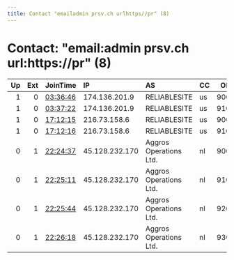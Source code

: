 ```yaml
---
title: Contact "emailadmin prsv.ch urlhttps//pr" (8)
---
```


# Contact: "email:admin prsv.ch url:https://pr" (8)

|   Up |   Ext | JoinTime                                                                                              | IP             | AS                     | CC   |   ORp |   Dirp | OS    | Version   | Nickname   |   eFamMembers |
|-----:|------:|:------------------------------------------------------------------------------------------------------|:---------------|:-----------------------|:-----|------:|-------:|:------|:----------|:-----------|--------------:|
|    1 |     0 | [03:36:46](https://nusenu.github.io/OrNetStats/w/relay/96D46EC1995A16417258EA811FF6217754741B3B.html) | 174.136.201.9  | RELIABLESITE           | us   |  9000 |      0 | Linux | 0.4.7.13  | prsv       |           103 |
|    1 |     0 | [03:37:22](https://nusenu.github.io/OrNetStats/w/relay/19230CFFD6132C3032AA814AE9ABDCFE33A2D4DD.html) | 174.136.201.9  | RELIABLESITE           | us   |  9100 |      0 | Linux | 0.4.7.13  | prsv       |           103 |
|    1 |     0 | [17:12:15](https://nusenu.github.io/OrNetStats/w/relay/60835114B2D82C8FF1BE3F856850B08F58D41F1F.html) | 216.73.158.6   | RELIABLESITE           | us   |  9000 |      0 | Linux | 0.4.7.13  | prsv       |           103 |
|    1 |     0 | [17:12:16](https://nusenu.github.io/OrNetStats/w/relay/76CFC1A93549460D2818DC93B7BFB1A7DB769FA0.html) | 216.73.158.6   | RELIABLESITE           | us   |  9100 |      0 | Linux | 0.4.7.13  | prsv       |           103 |
|    0 |     1 | [22:24:37](https://nusenu.github.io/OrNetStats/w/relay/061CDBB0B8057408BCBC28D00D6016B42A610A24.html) | 45.128.232.170 | Aggros Operations Ltd. | nl   |  9000 |      0 | Linux | 0.4.7.13  | prsv       |            96 |
|    0 |     1 | [22:25:11](https://nusenu.github.io/OrNetStats/w/relay/DCD6D21DEC55E251C04CE704718184FC4CACB1EB.html) | 45.128.232.170 | Aggros Operations Ltd. | nl   |  9100 |      0 | Linux | 0.4.7.13  | prsv       |            96 |
|    0 |     1 | [22:25:44](https://nusenu.github.io/OrNetStats/w/relay/F5137480C56701DA6324958BD0F808A6A86E311C.html) | 45.128.232.170 | Aggros Operations Ltd. | nl   |  9200 |      0 | Linux | 0.4.7.13  | prsv       |            96 |
|    0 |     1 | [22:26:18](https://nusenu.github.io/OrNetStats/w/relay/A5D4849AAD8F0DCEBD8B7774516425D378DE5E8C.html) | 45.128.232.170 | Aggros Operations Ltd. | nl   |  9300 |      0 | Linux | 0.4.7.13  | prsv       |            96 |
